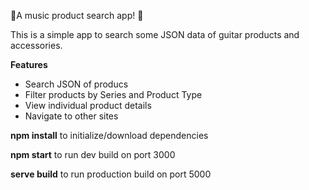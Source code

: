 
🎸A music product search app! 🎸 
 
 
 <p>
 This is a simple app to search some JSON data of guitar products and accessories.
 </p>
 
 **Features**
 <ul>
 <li>Search JSON of producs</li>
 <li>Filter products by Series and Product Type</li>
 <li>View individual product details</li>
 <li>Navigate to other sites</li>
 </ul>
  
<p><b>npm install</b> to initialize/download dependencies</p>
<p>
 <b>npm start</b> to run dev build on port 3000
</p>
 <p>
  <b>serve build</b> to run production build on port 5000
</p>
